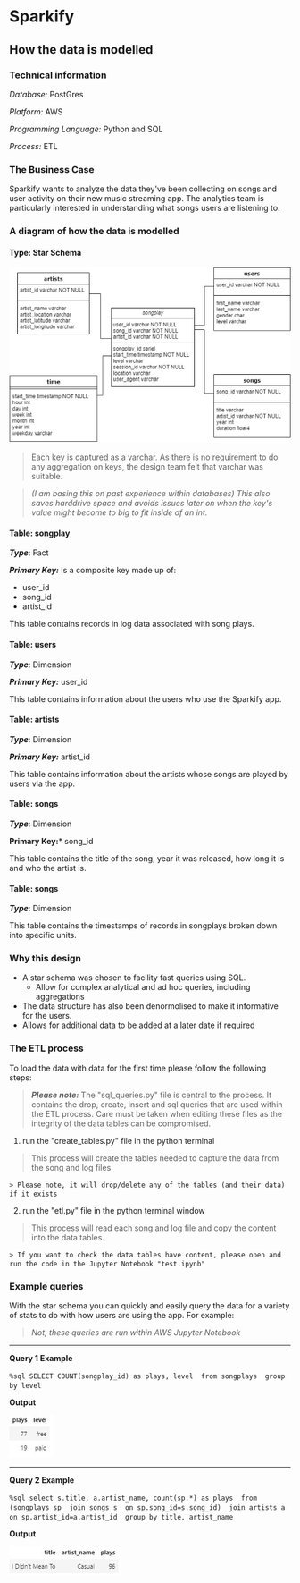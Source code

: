 # Sparkify
## How the data is modelled



### Technical information
*Database:* PostGres

*Platform:* AWS

*Programming Language:* Python and SQL

*Process:* ETL




### The Business Case
Sparkify wants to analyze the data they've been collecting on songs and user activity on their new music streaming app. 
The analytics team is particularly interested in understanding what songs users are listening to.



### A diagram of how the data is modelled
#### Type: Star Schema
![Star Schema: Sparkify ERD](https://github.com/timveph/dend-project2a-Data-Modeling-with-Postgres/blob/master/sparkify%20ERD.jpg)

> Each key is captured as a varchar. As there is no requirement to do any aggregation on keys, the design team felt that varchar was suitable. 

> _(I am basing this on past experience within databases) This also saves harddrive space and avoids issues later on when the key's value might become to big to fit inside of an int._


#### Table: songplay

***Type***: Fact

***Primary Key:*** Is a composite key made up of:

* user_id
* song_id
* artist_id

This table contains records in log data associated with song plays.



#### Table: users

***Type***: Dimension

***Primary Key:*** user_id

This table contains information about the users who use the Sparkify app.



#### Table: artists

***Type***: Dimension

***Primary Key:*** artist_id

This table contains information about the artists whose songs are played by users via the app.



#### Table: songs

***Type***: Dimension

**Primary Key:*** song_id

This table contains the title of the song, year it was released, how long it is and who the artist is. 



#### Table: songs

***Type***: Dimension

This table contains the timestamps of records in songplays broken down into specific units.


### Why this design


* A star schema was chosen to facility fast queries using SQL. 
    * Allow for complex analytical and ad hoc queries, including aggregations
* The data structure has also been denormolised to make it informative for the users. 
* Allows for additional data to be added at a later date if required


### The ETL process
To load the data with data for the first time please follow the following steps:
> ***Please note:*** The "sql_queries.py" file is central to the process. It contains the drop, create, insert and sql queries that are used within the ETL process. Care must be taken when editing these files as the integrity of the data tables can be compromised.


1. run the "create_tables.py" file in the python terminal
> This process will create the tables needed to capture the data from the song and log files

    > Please note, it will drop/delete any of the tables (and their data) if it exists

2. run the "etl.py" file in the python terminal window
> This process will read each song and log file and copy the content into the data tables. 

    > If you want to check the data tables have content, please open and run the code in the Jupyter Notebook "test.ipynb"



### Example queries
With the star schema you can quickly and easily query the data for a variety of stats to do with how users are using the app. For example:

> _Not, these queries are run within AWS Jupyter Notebook_

---

**Query 1 Example**

`%sql SELECT COUNT(songplay_id) as plays, level 
    from songplays 
    group by level`
    
**Output**

![Query 1 Example](https://github.com/timveph/dend-project2a-Data-Modeling-with-Postgres/blob/master/query1example.JPG "Query 1 Example")

---

**Query 2 Example**

`%sql select s.title, a.artist_name, count(sp.*) as plays 
        from (songplays sp 
                join songs s 
                on sp.song_id=s.song_id) 
            join artists a 
                on sp.artist_id=a.artist_id 
        group by title, artist_name
`

**Output**

![Query 2 Example](https://github.com/timveph/dend-project2a-Data-Modeling-with-Postgres/blob/master/query2example.JPG "Query 2 Example")
